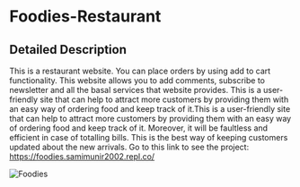 # Foodies-Restaurant

## Detailed Description

This is a restaurant website. You can place orders by using add to cart functionality. This website allows you to add comments, subscribe to newsletter and all the basal services that website provides. This is a user-friendly site that can help to attract more customers by providing them with an easy way of ordering food and keep track of it.This is a user-friendly site that can help to attract more customers by providing them with an easy way of ordering food and keep track of it. Moreover, it will be faultless and efficient in case of totalling bills. This is the best way of keeping customers updated about the new arrivals.
Go to this link to see the project: https://foodies.samimunir2002.repl.co/

![Foodies](https://images.samimunir2002.repl.co/Foodies.png)
